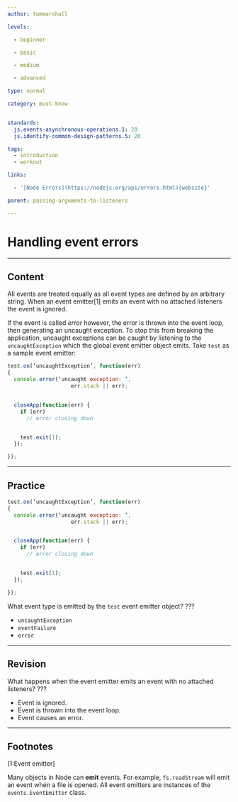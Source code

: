 ```yaml
---
author: tommarshall

levels:

  - beginner

  - basic

  - medium

  - advanced

type: normal

category: must-know


standards:
  js.events-asynchronous-operations.1: 20
  js.identify-common-design-patterns.5: 20

tags:
  - introduction
  - workout

links:

  - '[Node Errors](https://nodejs.org/api/errors.html){website}'

parent: passing-arguments-to-listeners

---
```


# Handling event errors

---
## Content

All events are treated equally as all event types are defined by an arbitrary string. When an event emitter[1] emits an event with no attached listeners the event is ignored.

If the event is called *error* however, the error is thrown into the event loop, then generating an uncaught exception. To stop this from breaking the application, uncaught exceptions can be caught by listening to the `uncaughtException` which the global event emitter object emits. Take `test` as a sample event emitter:

```javascript
test.on(‘uncaughtException’, function(err)
{
  console.error(‘uncaught exception: ‘,
                    err.stack || err);


  closeApp(function(err) {
    if (err)
      // error closing down


    test.exit(1);
  });

});
```

---
## Practice

```javascript
test.on(‘uncaughtException’, function(err)
{
  console.error(‘uncaught exception: ‘,
                    err.stack || err);


  closeApp(function(err) {
    if (err)
      // error closing down


    test.exit(1);
  });

});
```

What event type is emitted by the `test` event emitter object?
???


* `uncaughtException`
* `eventFailure`
* `error`

---
## Revision

What happens when the event emitter emits an event with no attached listeners?
???


* Event is ignored.
* Event is thrown into the event loop.
* Event causes an error.

---
## Footnotes
[1:Event emitter]

Many objects in Node can **emit** events.
For example, `fs.readStream` will emit an event when a file is opened.
All event emitters are instances of the `events.EventEmitter` class.
